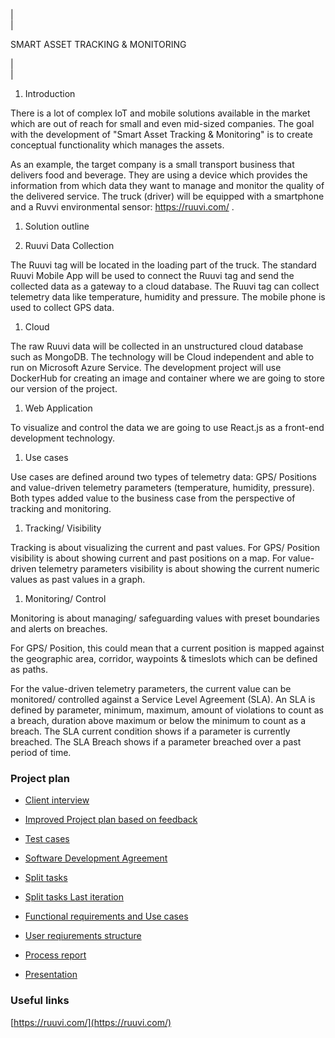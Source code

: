 |\
 |

SMART ASSET TRACKING & MONITORING

 |\
 |

1.  Introduction

There is a lot of complex IoT and mobile solutions available in the market which are out of reach for small and even mid-sized companies. The goal with the development of "Smart Asset Tracking & Monitoring" is to create conceptual functionality which manages the assets.

As an example, the target company is a small transport business that delivers food and beverage. They are using a device which provides the information from which data they want to manage and monitor the quality of the delivered service. The truck (driver) will be equipped with a smartphone and a Ruvvi environmental sensor: <https://ruuvi.com/> .

1.  Solution outline

1.  Ruuvi Data Collection

The Ruuvi tag will be located in the loading part of the truck. The standard Ruuvi Mobile App will be used to connect the Ruuvi tag and send the collected data as a gateway to a cloud database. The Ruuvi tag can collect telemetry data like temperature, humidity and pressure. The mobile phone is used to collect GPS data.

1.  Cloud

The raw Ruuvi data will be collected in an unstructured cloud database such as MongoDB. The technology will be Cloud independent and able to run on Microsoft Azure Service. The development project will use DockerHub for creating an image and container where we are going to store our version of the project.

1.  Web Application

To visualize and control the data we are going to use React.js as a front-end development technology.

1.  Use cases

Use cases are defined around two types of telemetry data: GPS/ Positions and value-driven telemetry parameters (temperature, humidity, pressure). Both types added value to the business case from the perspective of tracking and monitoring.

1.  Tracking/ Visibility

Tracking is about visualizing the current and past values. For GPS/ Position visibility is about showing current and past positions on a map. For value-driven telemetry parameters visibility is about showing the current numeric values as past values in a graph.

1.  Monitoring/ Control

Monitoring is about managing/ safeguarding values with preset boundaries and alerts on breaches.

For GPS/ Position, this could mean that a current position is mapped against the geographic area, corridor, waypoints & timeslots which can be defined as paths.

For the value-driven telemetry parameters, the current value can be monitored/ controlled against a Service Level Agreement (SLA). An SLA is defined by parameter, minimum, maximum, amount of violations to count as a breach, duration above maximum or below the minimum to count as a breach. The SLA current condition shows if a parameter is currently breached. The SLA Breach shows if a parameter breached over a past period of time.

### Project plan 

- [Client interview]()
- [Improved Project plan based on feedback]()
- [Test cases]() 
- [Software Development Agreement]()


- [Split tasks]()
- [Split tasks Last iteration]()


- [Functional requirements and Use cases]()
- [User reqiurements structure]()
- [Process report]()
- [Presentation]()



### Useful links

[https://ruuvi.com/](https://ruuvi.com/)
